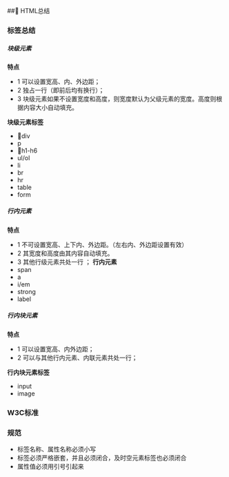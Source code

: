 ## HTML总结
### 标签总结
##### 块级元素
**特点**
* 1 可以设置宽高、内、外边距；
* 2 独占一行（即前后均有换行）；
* 3 块级元素如果不设置宽度和高度，则宽度默认为父级元素的宽度。高度则根据内容大小自动填充。

**块级元素标签**

* div
* p
* h1-h6
* ul/ol
* li
* br
* hr
* table
* form


##### 行内元素
**特点**
* 1 不可设置宽高、上下内、外边距。（左右内、外边距设置有效）
* 2 其宽度和高度由其内容自动填充。
* 3 其他行级元素共处一行 ；
**行内元素**
* span
* a
* i/em
* strong
* label

##### 行内块元素
**特点**
* 1 可以设置宽高、内外边距；
* 2 可以与其他行内元素、内联元素共处一行；

**行内块元素标签**
* input
* image

### W3C标准

### 规范
- 标签名称、属性名称必须小写
- 标签必须严格嵌套，并且必须闭合，及时空元素标签也必须闭合
- 属性值必须用引号引起来
